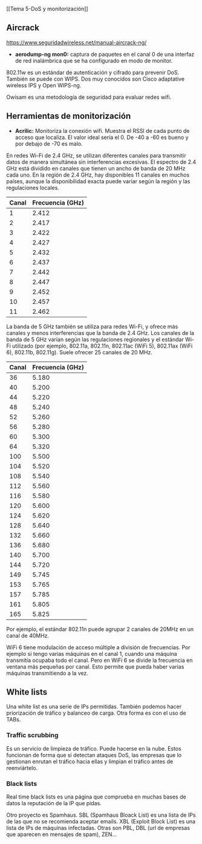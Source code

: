 [[Tema 5-DoS y monitorización]]

## Aircrack
https://www.seguridadwireless.net/manual-aircrack-ng/

+ **aerodump-ng mon0:** captura de paquetes en el canal 0 de una interfaz de red inalámbrica que se ha configurado en modo de monitor.

802.11w es un estándar de autenticación y cifrado para prevenir DoS. También se puede con WIPS.  Dos muy conocidos son Cisco adaptative wireless IPS y Open WIPS-ng.

Owisam es una metodología de seguridad para evaluar redes wifi. 

## Herramientas de monitorización
+ **Acrilic:** Monitoriza la conexión wifi. Muestra el RSSI de cada punto de acceso que localiza. El valor ideal sería el 0. De -40 a -60 es bueno y por debajo de -70 es malo.

En redes Wi-Fi de 2.4 GHz, se utilizan diferentes canales para transmitir datos de manera simultánea sin interferencias excesivas. El espectro de 2.4 GHz está dividido en canales que tienen un ancho de banda de 20 MHz cada uno. En la región de 2.4 GHz, hay disponibles 11 canales en muchos países, aunque la disponibilidad exacta puede variar según la región y las regulaciones locales.

| Canal | Frecuencia (GHz) |
|-------|-------------------|
| 1     | 2.412             |
| 2     | 2.417             |
| 3     | 2.422             |
| 4     | 2.427             |
| 5     | 2.432             |
| 6     | 2.437             |
| 7     | 2.442             |
| 8     | 2.447             |
| 9     | 2.452             |
| 10    | 2.457             |
| 11    | 2.462             |

La banda de 5 GHz también se utiliza para redes Wi-Fi, y ofrece más canales y menos interferencias que la banda de 2.4 GHz. Los canales de la banda de 5 GHz varían según las regulaciones regionales y el estándar Wi-Fi utilizado (por ejemplo, 802.11a, 802.11n, 802.11ac (WiFi 5), 802.11ax (WiFi 6), 802.11b, 802.11g). Suele ofrecer 25 canales de 20 MHz.

| Canal | Frecuencia (GHz) |
|-------|-------------------|
| 36    | 5.180             |
| 40    | 5.200             |
| 44    | 5.220             |
| 48    | 5.240             |
| 52    | 5.260             |
| 56    | 5.280             |
| 60    | 5.300             |
| 64    | 5.320             |
| 100   | 5.500             |
| 104   | 5.520             |
| 108   | 5.540             |
| 112   | 5.560             |
| 116   | 5.580             |
| 120   | 5.600             |
| 124   | 5.620             |
| 128   | 5.640             |
| 132   | 5.660             |
| 136   | 5.680             |
| 140   | 5.700             |
| 144   | 5.720             |
| 149   | 5.745             |
| 153   | 5.765             |
| 157   | 5.785             |
| 161   | 5.805             |
| 165   | 5.825             |

Por ejemplo, el estándar 802.11n puede agrupar 2 canales de 20MHz en un canal de 40MHz.

WiFi 6 tiene modulación de acceso múltiple a división de frecuencias. Por ejemplo si tengo varias máquinas en el canal 1, cuando una máquina transmitía ocupaba todo el canal. Pero en WiFi 6 se divide la frecuencia en ventana más pequeñas por canal. Esto permite que pueda haber varias máquinas transmitiendo a la vez.

## White lists
Una white list es una serie de IPs permitidas. También podemos hacer priorización de tráfico y balanceo de carga. Otra forma es con el uso de TABs.

### Traffic scrubbing
Es un servicio de limpieza de tráfico. Puede hacerse en la nube. Estos funcionan de forma que si detectan ataques DoS, las empresas que lo gestionan enrutan el tráfico hacia ellas y limpian el tráfico antes de reenviártelo.

### Black lists
Real time black lists es una página que comprueba en muchas bases de datos la reputación de la IP que pidas.

Otro proyecto es Spamhaus. SBL (Spamhaus Bloack List) es una lista de IPs de las que no se recomienda aceptar emails. XBL (Exploit Block List) es una lista de IPs de máquinas infectadas. Otras son PBL, DBL (url de empresas que aparecen en mensajes de spam), ZEN...